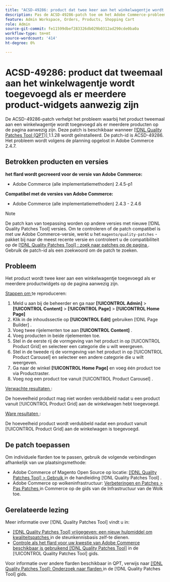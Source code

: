 ```yaml
---
title: "ACSD-49286: product dat twee keer aan het winkelwagentje wordt toegevoegd wanneer er meerdere producten-widgets aanwezig zijn"
description: Pas de ACSD-49286-patch toe om het Adobe Commerce-probleem op te lossen, waarbij het product tweemaal aan een winkelwagentje wordt toegevoegd wanneer er meerdere producten op de pagina aanwezig zijn.
feature: Admin Workspace, Orders, Products, Shopping Cart
role: Admin
source-git-commit: fe11599dbef283326db029b0312ad290cde0ba0a
workflow-type: tm+mt
source-wordcount: '414'
ht-degree: 0%

---
```


# ACSD-49286: product dat tweemaal aan het winkelwagentje wordt toegevoegd als er meerdere product-widgets aanwezig zijn

De ACSD-49286-patch verhelpt het probleem waarbij het product tweemaal aan een winkelwagentje wordt toegevoegd als er meerdere producten op de pagina aanwezig zijn. Deze patch is beschikbaar wanneer [[!DNL Quality Patches Tool (QPT)] ](https://experienceleague.adobe.com/nl/docs/commerce-knowledge-base/kb/announcements/commerce-announcements/magento-quality-patches-released-new-tool-to-self-serve-quality-patches) 1.1.28 wordt geïnstalleerd. De patch-id is ACSD-49286. Het probleem wordt volgens de planning opgelost in Adobe Commerce 2.4.7.

## Betrokken producten en versies

**het flard wordt gecreeerd voor de versie van Adobe Commerce:**

* Adobe Commerce (alle implementatiemethoden) 2.4.5-p1

**Compatibel met de versies van Adobe Commerce:**

* Adobe Commerce (alle implementatiemethoden) 2.4.3 - 2.4.6

>[!NOTE]
>
>De patch kan van toepassing worden op andere versies met nieuwe [!DNL Quality Patches Tool] versies. Om te controleren of de patch compatibel is met uw Adobe Commerce-versie, werkt u het `magento/quality-patches` -pakket bij naar de meest recente versie en controleert u de compatibiliteit op de [[!DNL Quality Patches Tool] : zoek naar patches op de pagina ](https://experienceleague.adobe.com/tools/commerce-quality-patches/index.html?lang=nl-NL) . Gebruik de patch-id als een zoekwoord om de patch te zoeken.

## Probleem

Het product wordt twee keer aan een winkelwagentje toegevoegd als er meerdere productwidgets op de pagina aanwezig zijn.

<u> Stappen om </u> te reproduceren:

1. Meld u aan bij de beheerder en ga naar **[!UICONTROL Admin]** > **[!UICONTROL Content]** > **[!UICONTROL Page]** > **[!UICONTROL Home Page]**
1. Klik in de inhoudssectie op **[!UICONTROL Edit]** gebruiken [!DNL Page Builder] .
1. Voeg twee rijelementen toe aan **[!UICONTROL Content]** .
1. Voeg producten in beide rijelementen toe.
1. Stel in de eerste rij de vormgeving van het product in op [!UICONTROL Product Grid] en selecteer een categorie die u wilt weergeven.
1. Stel in de tweede rij de vormgeving van het product in op [!UICONTROL Product Carousel] en selecteer een andere categorie die u wilt weergeven.
1. Ga naar de winkel **[!UICONTROL Home Page]** en voeg één product toe via Productraster.
1. Voeg nog een product toe vanuit [!UICONTROL Product Carousel] .

<u> Verwachte resultaten </u>:

De hoeveelheid product mag niet worden verdubbeld nadat u een product vanuit [!UICONTROL Product Grid] aan de winkelwagen hebt toegevoegd.

<u> Ware resultaten </u>:

De hoeveelheid product wordt verdubbeld nadat een product vanuit [!UICONTROL Product Grid] aan de winkelwagen is toegevoegd.

## De patch toepassen

Om individuele flarden toe te passen, gebruik de volgende verbindingen afhankelijk van uw plaatsingsmethode:

* Adobe Commerce of Magento Open Source op locatie: [[!DNL Quality Patches Tool]  > Gebruik ](/help/tools/quality-patches-tool/usage.md) in de handleiding [!DNL Quality Patches Tool] .
* Adobe Commerce op wolkeninfrastructuur: [ Verbeteringen en Patches > Pas Patches ](https://experienceleague.adobe.com/docs/commerce-cloud-service/user-guide/develop/upgrade/apply-patches.html?lang=nl-NL) in Commerce op de gids van de Infrastructuur van de Wolk toe. 

## Gerelateerde lezing

Meer informatie over [!DNL Quality Patches Tool] vindt u in:

* [[!DNL Quality Patches Tool]  vrijgegeven: een nieuw hulpmiddel om kwaliteitspatches ](https://experienceleague.adobe.com/nl/docs/commerce-knowledge-base/kb/announcements/commerce-announcements/magento-quality-patches-released-new-tool-to-self-serve-quality-patches) in de steunkennisbasis zelf-te dienen.
* [ Controle als het flard voor uw kwestie van Adobe Commerce beschikbaar is gebruikend  [!DNL Quality Patches Tool]](/help/tools/quality-patches-tool/patches-available-in-qpt/check-patch-for-magento-issue-with-magento-quality-patches.md) in de [!UICONTROL Quality Patches Tool] gids.


Voor informatie over andere flarden beschikbaar in QPT, verwijs naar [[!DNL Quality Patches Tool]: Onderzoek naar flarden ](https://experienceleague.adobe.com/tools/commerce-quality-patches/index.html?lang=nl-NL) in de [!DNL Quality Patches Tool] gids.
